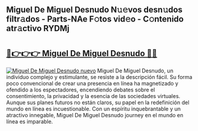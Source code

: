 ## Miguel De Miguel Desnudo N𝚞𝚎vos desn𝚞dos filtr𝚊dos - Parts-NAe F𝚘tos vid𝚎o - C𝚘ntenido atr𝚊ctivo RYDMj

# <h2><a href="http://mb4qtw.tromn.icu/?c=Miguel+De+Miguel+Desnudo">🔗👉👉👉 Miguel De Miguel Desnudo 🔗🔗</a></h2>

[![Miguel De Miguel Desnudo nuevo](https://i.imgur.com/pEAQMta.gif)](http://mb4qtw.tromn.icu/?c=Miguel+De+Miguel+Desnudo)
Miguel De Miguel Desnudo, un individuo complejo y estimulante, se resiste a la descripción fácil. Su forma poco convencional de crear una presencia en línea ha magnetizado y ofendido a los espectadores, encendiendo debates sobre el consentimiento, la privacidad y la esencia de las sociedades virtuales. Aunque sus planes futuros no están claros, su papel en la redefinición del mundo en línea es incuestionable. Con un espíritu inquebrantable y un atractivo innegable, Miguel De Miguel Desnudo journey en el mundo en línea es imparable.
